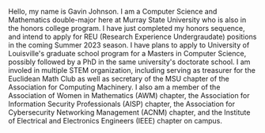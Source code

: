 Hello, my name is Gavin Johnson. I am a Computer Science and Mathematics double-major here at Murray State University who is also in the honors college program. I have just completed my honors sequence, and intend to apply for REU (Research Experience Undergraudate) positions in the coming Summer 2023 season. I have plans to apply to University of Louisville's graduate school program for a Masters in Computer Science, possibly followed by a PhD in the same university's doctorate school. I am involed in multiple STEM organization, including serving as treasurer for the Euclidean Math Club as well as secretary of the MSU chapter of the Association for Computing Machinery. I also am a member of the Association of Women in Mathematics (AWM) chapter, the Association for Information Security Professionals (AISP) chapter, the Association for Cybersecurity Networking Management (ACNM) chapter, and the Institute of Electrical and Electronics Engineers (IEEE) chapter on campus.
